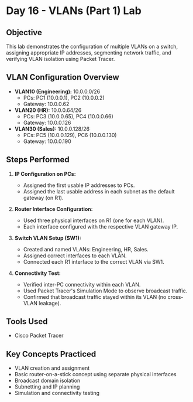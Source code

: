 # Day 16 - VLANs (Part 1) Lab

## Objective
This lab demonstrates the configuration of multiple VLANs on a switch, assigning appropriate IP addresses, segmenting network traffic, and verifying VLAN isolation using Packet Tracer.

## VLAN Configuration Overview
- **VLAN10 (Engineering):** 10.0.0.0/26  
  - PCs: PC1 (10.0.0.1), PC2 (10.0.0.2)  
  - Gateway: 10.0.0.62  
- **VLAN20 (HR):** 10.0.0.64/26  
  - PCs: PC3 (10.0.0.65), PC4 (10.0.0.66)  
  - Gateway: 10.0.0.126  
- **VLAN30 (Sales):** 10.0.0.128/26  
  - PCs: PC5 (10.0.0.129), PC6 (10.0.0.130)  
  - Gateway: 10.0.0.190  

## Steps Performed

1. **IP Configuration on PCs:**
   - Assigned the first usable IP addresses to PCs.
   - Assigned the last usable address in each subnet as the default gateway (on R1).

2. **Router Interface Configuration:**
   - Used three physical interfaces on R1 (one for each VLAN).
   - Each interface configured with the respective VLAN gateway IP.

3. **Switch VLAN Setup (SW1):**
   - Created and named VLANs: Engineering, HR, Sales.
   - Assigned correct interfaces to each VLAN.
   - Connected each R1 interface to the correct VLAN via SW1.

4. **Connectivity Test:**
   - Verified inter-PC connectivity within each VLAN.
   - Used Packet Tracer's Simulation Mode to observe broadcast traffic.
   - Confirmed that broadcast traffic stayed within its VLAN (no cross-VLAN leakage).

## Tools Used
- Cisco Packet Tracer

## Key Concepts Practiced
- VLAN creation and assignment
- Basic router-on-a-stick concept using separate physical interfaces
- Broadcast domain isolation
- Subnetting and IP planning
- Simulation and connectivity testing
